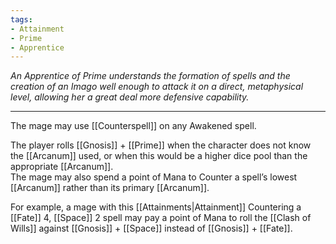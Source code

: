 ```yaml
---
tags:
- Attainment
- Prime
- Apprentice
---
```


_An Apprentice of Prime understands the formation of spells and the creation of an Imago well enough to attack it on a direct, metaphysical level, allowing her a great deal more defensive capability._

---

The mage may use [[Counterspell]] on any Awakened spell.

The player rolls [[Gnosis]] + [[Prime]] when the character does not know the [[Arcanum]] used, or when this would be a higher dice pool than the appropriate [[Arcanum]].\
The mage may also spend a point of Mana to Counter a spell’s lowest [[Arcanum]] rather than its primary [[Arcanum]].

For example, a mage with this [[Attainments|Attainment]] Countering a [[Fate]] 4, [[Space]] 2 spell may pay a point of Mana to roll the [[Clash of Wills]] against [[Gnosis]] + [[Space]] instead of [[Gnosis]] + [[Fate]].